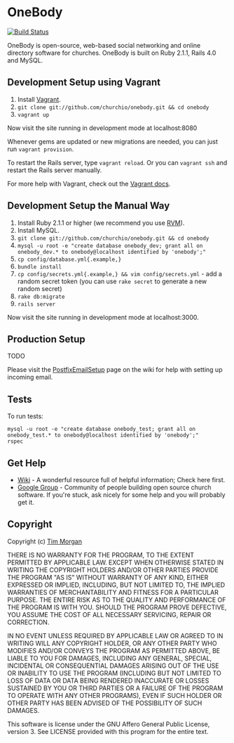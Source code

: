 # OneBody

[![Build Status](https://travis-ci.org/churchio/onebody.png)](https://travis-ci.org/churchio/onebody)

OneBody is open-source, web-based social networking and online directory software for churches. OneBody is built on Ruby 2.1.1, Rails 4.0 and MySQL.

## Development Setup using Vagrant

1. Install [Vagrant](http://docs.vagrantup.com/v2/installation/index.html).
2. `git clone git://github.com/churchio/onebody.git && cd onebody`
3. `vagrant up`

Now visit the site running in development mode at localhost:8080

Whenever gems are updated or new migrations are needed, you can just run `vagrant provision`.

To restart the Rails server, type `vagrant reload`. Or you can `vagrant ssh` and restart the Rails server manually.

For more help with Vagrant, check out the [Vagrant docs](http://docs.vagrantup.com/v2/).

## Development Setup the Manual Way

1. Install Ruby 2.1.1 or higher (we recommend you use [RVM](https://rvm.io/)).
2. Install MySQL.
3. `git clone git://github.com/churchio/onebody.git && cd onebody`
4. `mysql -u root -e "create database onebody_dev; grant all on onebody_dev.* to onebody@localhost identified by 'onebody';"`
5. `cp config/database.yml{.example,}`
6. `bundle install`
7. `cp config/secrets.yml{.example,} && vim config/secrets.yml` - add a random secret token (you can use `rake secret` to generate a new random secret)
8. `rake db:migrate`
9. `rails server`

Now visit the site running in development mode at localhost:3000.

## Production Setup

TODO

Please visit the [PostfixEmailSetup](http://github.com/churchio/onebody/wiki/PostfixEmailSetup) page on the wiki for help with setting up incoming email.


## Tests

To run tests:

```
mysql -u root -e "create database onebody_test; grant all on onebody_test.* to onebody@localhost identified by 'onebody';"
rspec
```

## Get Help

* [Wiki](http://wiki.github.com/churchio/onebody) - A wonderful resource full of helpful information; Check here first.
* [Google Group](http://groups.google.com/group/churchio) - Community of people building open source church software. If you're stuck, ask nicely for some help and you will probably get it.


## Copyright

Copyright (c) [Tim Morgan](http://timmorgan.org)

THERE IS NO WARRANTY FOR THE PROGRAM, TO THE EXTENT PERMITTED BY APPLICABLE LAW. EXCEPT WHEN OTHERWISE STATED IN WRITING THE COPYRIGHT HOLDERS AND/OR OTHER PARTIES PROVIDE THE PROGRAM "AS IS" WITHOUT WARRANTY OF ANY KIND, EITHER EXPRESSED OR IMPLIED, INCLUDING, BUT NOT LIMITED TO, THE IMPLIED WARRANTIES OF MERCHANTABILITY AND FITNESS FOR A PARTICULAR PURPOSE. THE ENTIRE RISK AS TO THE QUALITY AND PERFORMANCE OF THE PROGRAM IS WITH YOU. SHOULD THE PROGRAM PROVE DEFECTIVE, YOU ASSUME THE COST OF ALL NECESSARY SERVICING, REPAIR OR CORRECTION.

IN NO EVENT UNLESS REQUIRED BY APPLICABLE LAW OR AGREED TO IN WRITING WILL ANY COPYRIGHT HOLDER, OR ANY OTHER PARTY WHO MODIFIES AND/OR CONVEYS THE PROGRAM AS PERMITTED ABOVE, BE LIABLE TO YOU FOR DAMAGES, INCLUDING ANY GENERAL, SPECIAL, INCIDENTAL OR CONSEQUENTIAL DAMAGES ARISING OUT OF THE USE OR INABILITY TO USE THE PROGRAM (INCLUDING BUT NOT LIMITED TO LOSS OF DATA OR DATA BEING RENDERED INACCURATE OR LOSSES SUSTAINED BY YOU OR THIRD PARTIES OR A FAILURE OF THE PROGRAM TO OPERATE WITH ANY OTHER PROGRAMS), EVEN IF SUCH HOLDER OR OTHER PARTY HAS BEEN ADVISED OF THE POSSIBILITY OF SUCH DAMAGES.

This software is license under the GNU Affero General Public License, version 3. See LICENSE provided with this program for the entire text.
